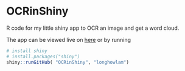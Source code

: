 # OCRinShiny
R code for my little shiny app to OCR an image and get a word cloud.

The app can be viewed live on [here](http://145.131.21.163:3838/sample-apps/OCRimage/) or by running

``` r
# install shiny
# install.packages("shiny")
shiny::runGitHub( "OCRinShiny", "longhowlam")
```
